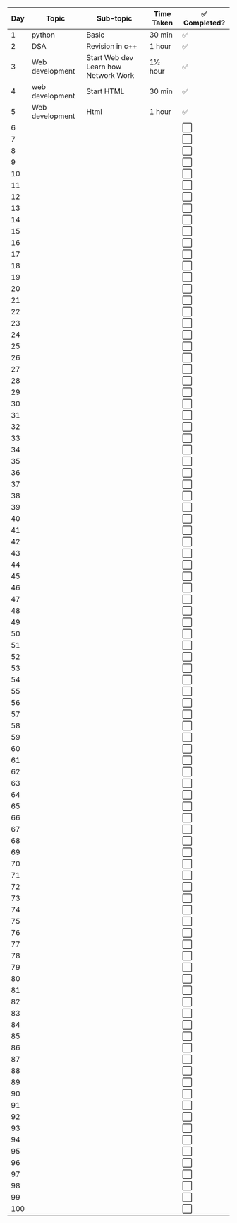 | Day | Topic | Sub-topic | Time Taken | ✅ Completed? |
|-----|--------|-----------|--------------|----------------|
| 1 | python | Basic | 30 min | ✅ |
| 2 | DSA | Revision in c++|  1 hour| ✅|
| 3 | Web development | Start Web dev Learn how Network Work| 1½ hour | ✅ |
| 4 |  web development| Start HTML|  30 min | ✅ |
| 5 | Web development | Html |1 hour  | ✅ |
| 6 |  |  |  | ⬜ |
| 7 |  |  |  | ⬜ |
| 8 |  |   |  | ⬜ |
| 9 |  |  |  | ⬜ |
| 10 |  |  |  | ⬜ |
| 11 |  |  |  | ⬜ |
| 12 |  |  |  | ⬜ |
| 13 |  |  |  | ⬜ |
| 14 |  |  |  | ⬜ |
| 15 |  |  |  | ⬜ |
| 16 |  |  |  | ⬜ |
| 17 |  |  |  | ⬜ |
| 18 |  |  |  | ⬜ |
| 19 |  |  |  | ⬜ |
| 20 |  |  |  | ⬜ |
| 21 |  |  |  | ⬜ |
| 22 |  |  |  | ⬜ |
| 23 |  |  |  | ⬜ |
| 24 |  |  |  | ⬜ |
| 25 |  |  |  | ⬜ |
| 26 |  |  |  | ⬜ |
| 27 |  |  |  | ⬜ |
| 28 |  |  |  | ⬜ |
| 29 |  |  |  | ⬜ |
| 30 |  |  |  | ⬜ |
| 31 |  |  |  | ⬜ |
| 32 |  |  |  | ⬜ |
| 33 |  |  |  | ⬜ |
| 34 |  |  |  | ⬜ |
| 35 |  |  |  | ⬜ |
| 36 |  |  |  | ⬜ |
| 37 |  |  |  | ⬜ |
| 38 |  |  |  | ⬜ |
| 39 |  |  |  | ⬜ |
| 40 |  |  |  | ⬜ |
| 41 |  |  |  | ⬜ |
| 42 |  |  |  | ⬜ |
| 43 |  |  |  | ⬜ |
| 44 |  |  |  | ⬜ |
| 45 |  |  |  | ⬜ |
| 46 |  |  |  | ⬜ |
| 47 |  |  |  | ⬜ |
| 48 |  |  |  | ⬜ |
| 49 |  |  |  | ⬜ |
| 50 |  |  |  | ⬜ |
| 51 |  |  |  | ⬜ |
| 52 |  |  |  | ⬜ |
| 53 |  |  |  | ⬜ |
| 54 |  |  |  | ⬜ |
| 55 |  |  |  | ⬜ |
| 56 |  |  |  | ⬜ |
| 57 |  |  |  | ⬜ |
| 58 |  |  |  | ⬜ |
| 59 |  |  |  | ⬜ |
| 60 |  |  |  | ⬜ |
| 61 |  |  |  | ⬜ |
| 62 |  |  |  | ⬜ |
| 63 |  |  |  | ⬜ |
| 64 |  |  |  | ⬜ |
| 65 |  |  |  | ⬜ |
| 66 |  |  |  | ⬜ |
| 67 |  |  |  | ⬜ |
| 68 |  |  |  | ⬜ |
| 69 |  |  |  | ⬜ |
| 70 |  |  |  | ⬜ |
| 71 |  |  |  | ⬜ |
| 72 |  |  |  | ⬜ |
| 73 |  |  |  | ⬜ |
| 74 |  |  |  | ⬜ |
| 75 |  |  |  | ⬜ |
| 76 |  |  |  | ⬜ |
| 77 |  |  |  | ⬜ |
| 78 |  |  |  | ⬜ |
| 79 |  |  |  | ⬜ |
| 80 |  |  |  | ⬜ |
| 81 |  |  |  | ⬜ |
| 82 |  |  |  | ⬜ |
| 83 |  |  |  | ⬜ |
| 84 |  |  |  | ⬜ |
| 85 |  |  |  | ⬜ |
| 86 |  |  |  | ⬜ |
| 87 |  |  |  | ⬜ |
| 88 |  |  |  | ⬜ |
| 89 |  |  |  | ⬜ |
| 90 |  |  |  | ⬜ |
| 91 |  |  |  | ⬜ |
| 92 |  |  |  | ⬜ |
| 93 |  |  |  | ⬜ |
| 94 |  |  |  | ⬜ |
| 95 |  |  |  | ⬜ |
| 96 |  |  |  | ⬜ |
| 97 |  |  |  | ⬜ |
| 98 |  |  |  | ⬜ |
| 99 |  |  |  | ⬜ |
| 100 |  |  |  | ⬜ |
